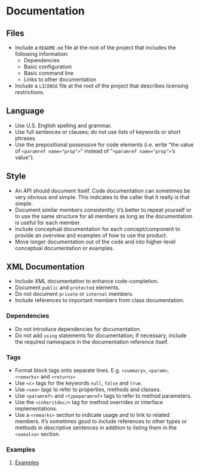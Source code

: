 # Documentation

## Files

* Include a `README.md` file at the root of the project that includes the following information:
  * Dependencies
  * Basic configuration
  * Basic command line
  * Links to other documentation
* Include a `LICENSE` file at the root of the project that describes licensing restrictions.

## Language

* Use U.S. English spelling and grammar.
* Use full sentences or clauses; do not use lists of keywords or short phrases.
* Use the prepositional possessive for code elements (i.e. write "the value of `<paramref name="prop">`" instead of "`<paramref name="prop">`’s value").

## Style

* An API should document itself. Code documentation can sometimes be very obvious and simple. This indicates to the caller that it really _is_ that simple.
* Document similar members consistently; it’s better to repeat yourself or to use the same structure for all members as long as the documentation is useful for each member.
* Include conceptual documentation for each concept/component to provide an overview and examples of how to use the product.
* Move longer documentation out of the code and into higher-level conceptual documentation or examples.

## XML Documentation

* Include XML documentation to enhance code-completion.
* Document `public` and `protected` elements.
* Do not document `private` or `internal` members.
* Include references to important members from class documentation.

### Dependencies

* Do not introduce dependencies for documentation.
* Do not add `using` statements for documentation; if necessary, include the required namespace in the documentation reference itself.

### Tags

* Format block tags onto separate lines. E.g. `<summary>`, `<param>`, `<remarks>` and `<returns>`
* Use `<c>` tags for the keywords `null`, `false` and `true`.
* Use `<see>` tags to refer to properties, methods and classes.
* Use `<paramref>` and `<typeparamref>` tags to refer to method parameters.
* Use the `<inheritdoc/>` tag for method overrides or interface implementations.
* Use a `<remarks>` section to indicate usage and to link to related members. It’s sometimes good to include references to other types or methods in descriptive sentences in addition to listing them in the `<seealso>` section.

### Examples

1. [Examples](examples.md)